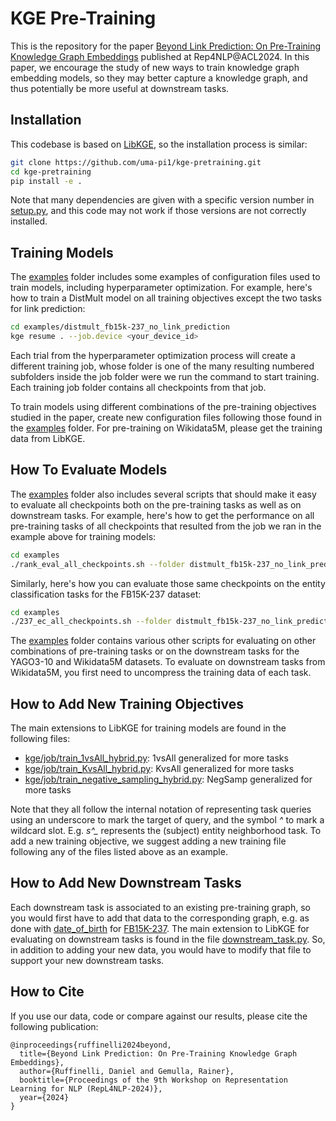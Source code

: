 # KGE Pre-Training

This is the repository for the paper 
[Beyond Link Prediction: On Pre-Training Knowledge Graph Embeddings](https://aclanthology.org/2024.repl4nlp-1.11/) published at Rep4NLP@ACL2024. 
In this paper, we encourage the study of new ways to train knowledge graph
embedding models, so they may better capture a knowledge graph, and thus
potentially be more useful at downstream tasks. 

## Installation

This codebase is based on [LibKGE](https://github.com/uma-pi1/kge), so the 
installation process is similar:

```sh
git clone https://github.com/uma-pi1/kge-pretraining.git
cd kge-pretraining
pip install -e .
```

Note that many dependencies are given with a specific version number in 
[setup.py](setup.py), and this code may not work if those versions are not
correctly installed.

## Training Models

The [examples](examples/) folder includes some examples of configuration files 
used to train models, including hyperparameter optimization. For example, here's 
how to train a DistMult model on all training objectives except the two tasks 
for link prediction:

```sh
cd examples/distmult_fb15k-237_no_link_prediction
kge resume . --job.device <your_device_id>
```

Each trial from the hyperparameter optimization process will create a different
training job, whose folder is one of the many resulting numbered subfolders
inside the job folder were we run the command to start training.
Each training job folder contains all checkpoints from that job.

To train models using different combinations of the pre-training objectives 
studied in the paper, create new configuration files following those found in 
the [examples](examples/) folder. 
For pre-training on Wikidata5M, please get the training data from LibKGE.

## How To Evaluate Models

The [examples](examples/) folder also includes several scripts that should make 
it easy to evaluate all checkpoints both on the pre-training tasks as well as on 
downstream tasks.
For example, here's how to get the performance on all pre-training tasks of all 
checkpoints that resulted from the job we ran in the example above for training 
models:

```sh
cd examples
./rank_eval_all_checkpoints.sh --folder distmult_fb15k-237_no_link_prediction --device <your_device_id>
```

Similarly, here's how you can evaluate those same checkpoints on the entity 
classification tasks for the FB15K-237 dataset:

```sh
cd examples
./237_ec_all_checkpoints.sh --folder distmult_fb15k-237_no_link_prediction --device <your_device_id>
```

The [examples](examples/) folder contains various other scripts for evaluating 
on other combinations of pre-training tasks or on the downstream tasks for the 
YAGO3-10 and Wikidata5M datasets.
To evaluate on downstream tasks from Wikidata5M, you first need to uncompress
the training data of each task.

## How to Add New Training Objectives

The main extensions to LibKGE for training models are found in the following 
files:

* [kge/job/train_1vsAll_hybrid.py](train_1vsAll_hybrid.py): 1vsAll generalized for more tasks
* [kge/job/train_KvsAll_hybrid.py](train_KvsAll_hybrid.py): KvsAll generalized for more tasks
* [kge/job/train_negative_sampling_hybrid.py](train_1vsAll_hybrid.py): NegSamp generalized for more tasks

Note that they all follow the internal notation of representing task queries 
using an underscore to mark the target of query, and the symbol *^* to mark 
a wildcard slot.
E.g. *s^_* represents the (subject) entity neighborhood task. 
To add a new training objective, we suggest adding a new training file 
following any of the files listed above as an example.

## How to Add New Downstream Tasks

Each downstream task is associated to an existing pre-training graph, so you
would first have to add that data to the corresponding graph, e.g. as done with
[date_of_birth](data/fb15k-237/date_of_birth/) for [FB15K-237](data/fb15k-237/).
The main extension to LibKGE for evaluating on downstream tasks is found in
the file [downstream_task.py](kge/job/downstream_task.py). 
So, in addition to adding your new data, you would have to modify that file to 
support your new downstream tasks.

## How to Cite

If you use our data, code or compare against our results, please cite the 
following publication:

```
@inproceedings{ruffinelli2024beyond,
  title={Beyond Link Prediction: On Pre-Training Knowledge Graph Embeddings},
  author={Ruffinelli, Daniel and Gemulla, Rainer},
  booktitle={Proceedings of the 9th Workshop on Representation Learning for NLP (RepL4NLP-2024)},
  year={2024}
}
